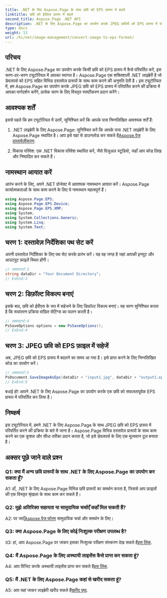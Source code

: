 ```yaml
---
title: .NET के लिए Aspose.Page के साथ छवि को EPS प्रारूप में बदलें
linktitle: छवि को ईपीएस प्रारूप में बदलें
second_title: Aspose.Page .NET API
description: .NET के लिए Aspose.Page का उपयोग करके JPEG छवियों को EPS प्रारूप में परिवर्तित करना सीखें। चरण-दर-चरण निर्देशों के साथ एक व्यापक मार्गदर्शिका।
type: docs
weight: 13
url: /hi/net/image-management/convert-image-to-eps-format/
---
```

## परिचय

.NET के लिए Aspose.Page का उपयोग करके किसी छवि को EPS प्रारूप में कैसे परिवर्तित करें, इस चरण-दर-चरण ट्यूटोरियल में आपका स्वागत है। Aspose.Page एक शक्तिशाली .NET लाइब्रेरी है जो डेवलपर्स को EPS सहित विभिन्न दस्तावेज़ प्रारूपों के साथ काम करने की अनुमति देती है। इस ट्यूटोरियल में, हम Aspose.Page का उपयोग करके JPEG छवि को EPS प्रारूप में परिवर्तित करने की प्रक्रिया में आपका मार्गदर्शन करेंगे, प्रत्येक चरण के लिए विस्तृत स्पष्टीकरण प्रदान करेंगे।

## आवश्यक शर्तें

इससे पहले कि हम ट्यूटोरियल में उतरें, सुनिश्चित करें कि आपके पास निम्नलिखित आवश्यक शर्तें हैं:

1.  .NET लाइब्रेरी के लिए Aspose.Page: सुनिश्चित करें कि आपके पास .NET लाइब्रेरी के लिए Aspose.Page स्थापित है। आप इसे यहां से डाउनलोड कर सकते हैं[Aspose.पेज दस्तावेज़ीकरण](https://reference.aspose.com/page/net/).

2. विकास परिवेश: एक .NET विकास परिवेश स्थापित करें, जैसे विज़ुअल स्टूडियो, जहाँ आप कोड लिख और निष्पादित कर सकते हैं।

## नामस्थान आयात करें

आरंभ करने के लिए, अपने .NET प्रोजेक्ट में आवश्यक नामस्थान आयात करें। Aspose.Page कार्यात्मकताओं के साथ काम करने के लिए ये नामस्थान महत्वपूर्ण हैं।

```csharp
using Aspose.Page.EPS;
using Aspose.Page.EPS.Device;
using Aspose.Page.EPS.XMP;
using System;
using System.Collections.Generic;
using System.Linq;
using System.Text;
```

## चरण 1: दस्तावेज़ निर्देशिका पथ सेट करें

अपनी दस्तावेज़ निर्देशिका के लिए पथ सेट करके प्रारंभ करें। यह वह जगह है जहां आपकी इनपुट और आउटपुट फ़ाइलें स्थित होंगी।

```csharp
// एक्सस्टार्ट:3
string dataDir = "Your Document Directory";
// ExEnd:3
```

## चरण 2: डिफ़ॉल्ट विकल्प बनाएं

इसके बाद, छवि को ईपीएस के रूप में सहेजने के लिए डिफ़ॉल्ट विकल्प बनाएं। यह चरण सुनिश्चित करता है कि रूपांतरण प्रक्रिया वांछित सेटिंग्स का पालन करती है।

```csharp
// एक्सस्टार्ट:4
PsSaveOptions options = new PsSaveOptions();
// ExEnd:4
```

## चरण 3: JPEG छवि को EPS फ़ाइल में सहेजें

अब, JPEG छवि को EPS प्रारूप में बदलने का समय आ गया है। इसे प्राप्त करने के लिए निम्नलिखित कोड का उपयोग करें।

```csharp
// एक्सस्टार्ट:5
PsDocument.SaveImageAsEps(dataDir + "input1.jpg", dataDir + "output1.eps", options);
// ExEnd:5
```

बधाई हो! आपने .NET के लिए Aspose.Page का उपयोग करके एक छवि को सफलतापूर्वक EPS प्रारूप में परिवर्तित कर लिया है।

## निष्कर्ष

इस ट्यूटोरियल में, हमने .NET के लिए Aspose.Page के साथ JPEG छवि को EPS प्रारूप में परिवर्तित करने की प्रक्रिया के बारे में जाना है। Aspose.Page विभिन्न दस्तावेज़ प्रारूपों के साथ काम करने का एक कुशल और सीधा तरीका प्रदान करता है, जो इसे डेवलपर्स के लिए एक मूल्यवान टूल बनाता है।

## अक्सर पूछे जाने वाले प्रश्न

### Q1: क्या मैं अन्य छवि प्रारूपों के साथ .NET के लिए Aspose.Page का उपयोग कर सकता हूँ?

A1: हाँ, .NET के लिए Aspose.Page विभिन्न छवि प्रारूपों का समर्थन करता है, जिससे आप फ़ाइलों की एक विस्तृत श्रृंखला के साथ काम कर सकते हैं।

### Q2: मुझे अतिरिक्त सहायता या सामुदायिक चर्चाएँ कहाँ मिल सकती हैं?

 A2: पर जाएँ[Aspose.पेज फोरम](https://forum.aspose.com/c/page/39) सामुदायिक चर्चा और समर्थन के लिए।

### Q3: क्या Aspose.Page के लिए कोई निःशुल्क परीक्षण उपलब्ध है?

 उ3: हां, आप Aspose.Page पर जाकर इसका निःशुल्क परीक्षण संस्करण देख सकते हैं[इस लिंक](https://releases.aspose.com/).

### Q4: मैं Aspose.Page के लिए अस्थायी लाइसेंस कैसे प्राप्त कर सकता हूं?

 A4: आप विजिट करके अस्थायी लाइसेंस प्राप्त कर सकते हैं[इस लिंक](https://purchase.aspose.com/temporary-license/).

### Q5: मैं .NET के लिए Aspose.Page कहां से खरीद सकता हूं?

A5: आप यहां जाकर लाइब्रेरी खरीद सकते हैं[खरीद पृष्ठ](https://purchase.aspose.com/buy).